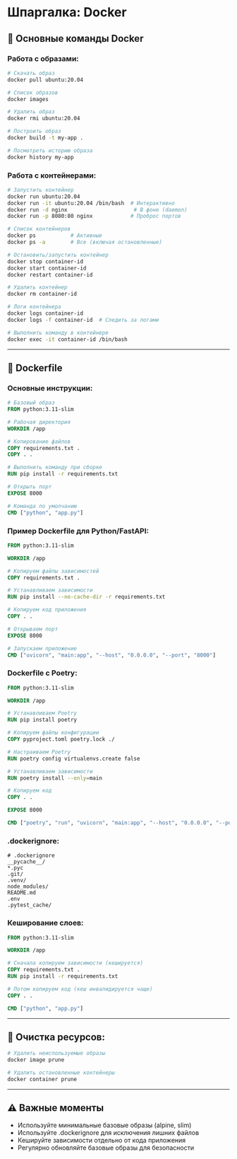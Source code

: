 # Шпаргалка: Docker

## 🐳 Основные команды Docker

### Работа с образами:
```bash
# Скачать образ
docker pull ubuntu:20.04

# Список образов
docker images

# Удалить образ
docker rmi ubuntu:20.04

# Построить образ
docker build -t my-app .

# Посмотреть историю образа
docker history my-app
```

### Работа с контейнерами:
```bash
# Запустить контейнер
docker run ubuntu:20.04
docker run -it ubuntu:20.04 /bin/bash  # Интерактивно
docker run -d nginx                     # В фоне (daemon)
docker run -p 8080:80 nginx            # Проброс портов

# Список контейнеров
docker ps           # Активные
docker ps -a        # Все (включая остановленные)

# Остановить/запустить контейнер
docker stop container-id
docker start container-id
docker restart container-id

# Удалить контейнер
docker rm container-id

# Логи контейнера
docker logs container-id
docker logs -f container-id  # Следить за логами

# Выполнить команду в контейнере
docker exec -it container-id /bin/bash
```

---

## 📝 Dockerfile

### Основные инструкции:
```dockerfile
# Базовый образ
FROM python:3.11-slim

# Рабочая директория
WORKDIR /app

# Копирование файлов
COPY requirements.txt .
COPY . .

# Выполнить команду при сборке
RUN pip install -r requirements.txt

# Открыть порт
EXPOSE 8000

# Команда по умолчанию
CMD ["python", "app.py"]

```

### Пример Dockerfile для Python/FastAPI:
```dockerfile
FROM python:3.11-slim

WORKDIR /app

# Копируем файлы зависимостей
COPY requirements.txt .

# Устанавливаем зависимости
RUN pip install --no-cache-dir -r requirements.txt

# Копируем код приложения
COPY . .

# Открываем порт
EXPOSE 8000

# Запускаем приложение
CMD ["uvicorn", "main:app", "--host", "0.0.0.0", "--port", "8000"]
```

### Dockerfile с Poetry:
```dockerfile
FROM python:3.11-slim

WORKDIR /app

# Устанавливаем Poetry
RUN pip install poetry

# Копируем файлы конфигурации
COPY pyproject.toml poetry.lock ./

# Настраиваем Poetry
RUN poetry config virtualenvs.create false

# Устанавливаем зависимости
RUN poetry install --only=main

# Копируем код
COPY . .

EXPOSE 8000

CMD ["poetry", "run", "uvicorn", "main:app", "--host", "0.0.0.0", "--port", "8000"]
```



### .dockerignore:
```
# .dockerignore
__pycache__/
*.pyc
.git/
.venv/
node_modules/
README.md
.env
.pytest_cache/
```

### Кеширование слоев:
```dockerfile
FROM python:3.11-slim

WORKDIR /app

# Сначала копируем зависимости (кешируется)
COPY requirements.txt .
RUN pip install -r requirements.txt

# Потом копируем код (кеш инвалидируется чаще)
COPY . .

CMD ["python", "app.py"]
```

---

## 🧹 Очистка ресурсов:
```bash
# Удалить неиспользуемые образы
docker image prune

# Удалить остановленные контейнеры
docker container prune
```

---

## ⚠️ Важные моменты

- Используйте минимальные базовые образы (alpine, slim)
- Используйте .dockerignore для исключения лишних файлов
- Кешируйте зависимости отдельно от кода приложения
- Регулярно обновляйте базовые образы для безопасности 
